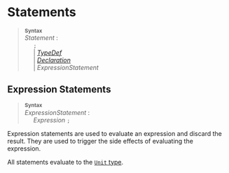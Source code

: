 # Statements

> **<sup>Syntax</sup>**\
> _Statement_ :\
> &nbsp;&nbsp;&nbsp;&nbsp; `;`\
> &nbsp;&nbsp;&nbsp;&nbsp; | [_TypeDef_](/statements/type_defs.md) \
> &nbsp;&nbsp;&nbsp;&nbsp; | [_Declaration_](/statements/declarations.md) \
> &nbsp;&nbsp;&nbsp;&nbsp; | _ExpressionStatement_

## Expression Statements

> **<sup>Syntax</sup>**\
> _ExpressionStatement_ :\
> &nbsp;&nbsp;&nbsp;&nbsp; _Expression_ `;`

Expression statements are used to evaluate an expression and discard the result. They are used to trigger the side effects of evaluating the expression.

All statements evaluate to the [`Unit` type](/type_system/primitives.md#unit-type).
